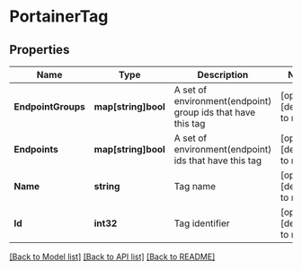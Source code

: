 # PortainerTag

## Properties
Name | Type | Description | Notes
------------ | ------------- | ------------- | -------------
**EndpointGroups** | **map[string]bool** | A set of environment(endpoint) group ids that have this tag | [optional] [default to null]
**Endpoints** | **map[string]bool** | A set of environment(endpoint) ids that have this tag | [optional] [default to null]
**Name** | **string** | Tag name | [optional] [default to null]
**Id** | **int32** | Tag identifier | [optional] [default to null]

[[Back to Model list]](../README.md#documentation-for-models) [[Back to API list]](../README.md#documentation-for-api-endpoints) [[Back to README]](../README.md)


